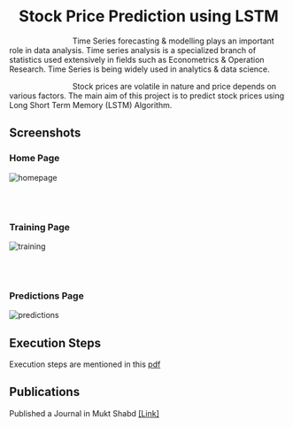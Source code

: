 <h1 align="center">Stock Price Prediction using LSTM</h1>

&nbsp;&nbsp;&nbsp;&nbsp;&nbsp;&nbsp;&nbsp;&nbsp;&nbsp;&nbsp;&nbsp;&nbsp;&nbsp;&nbsp;&nbsp;&nbsp;&nbsp;&nbsp;&nbsp;&nbsp;&nbsp;&nbsp;&nbsp;&nbsp;&nbsp;&nbsp;&nbsp;&nbsp;
Time Series forecasting & modelling plays an important role in data analysis. Time series analysis is a specialized branch of statistics used extensively in fields such as Econometrics & Operation Research. Time Series is being widely used in analytics & data science. 

&nbsp;&nbsp;&nbsp;&nbsp;&nbsp;&nbsp;&nbsp;&nbsp;&nbsp;&nbsp;&nbsp;&nbsp;&nbsp;&nbsp;&nbsp;&nbsp;&nbsp;&nbsp;&nbsp;&nbsp;&nbsp;&nbsp;&nbsp;&nbsp;&nbsp;&nbsp;&nbsp;&nbsp;
Stock prices are volatile in nature and price depends on various factors. The main aim of this project is to predict stock prices using Long Short Term Memory (LSTM) Algorithm.

## Screenshots

### Home Page
![homepage](https://github.com/Rajalakshmih/Stock-Market-Analysis-using-LSTM/assets/141210581/bbf88486-91bc-4150-9082-c11b4d8cab3e)

<br /><br />

### Training Page

![training](https://github.com/Rajalakshmih/Stock-Market-Analysis-using-LSTM/assets/141210581/f8cbe096-5451-4012-b2d9-bc25c26728bc)

<br /><br />


### Predictions Page

![predictions](https://github.com/Rajalakshmih/Stock-Market-Analysis-using-LSTM/assets/141210581/82f1ee92-1e7c-41bf-8d41-0ddea9fe59e9)

## Execution Steps

Execution steps are mentioned in this [pdf](./ExecutionSteps.pdf)

## Publications

Published a Journal in Mukt Shabd [[Link]](https://app.box.com/s/szpa0vb4geuio3giq03icuf53lkwordc)
